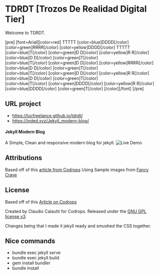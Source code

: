 # TDRDT [Trozos De Realidad Digital Tier]

Welcome to TDRDT.

[pre]
[font=Arial][color=red]
TTTTT [color=blue]DDDD[/color]   [color=green]RRRR[/color]    [color=yellow]DDDD[/color]   TTTTT
  [color=blue]T[/color]   [color=green]D   D[/color]  [color=yellow]R   R[/color]   [color=blue]D   D[/color]    [color=green]T[/color]  
  [color=blue]T[/color]   [color=green]D   D[/color]  [color=yellow]RRRR[/color]    [color=blue]D   D[/color]    [color=green]T[/color]  
  [color=blue]T[/color]   [color=green]D   D[/color]  [color=yellow]R  R[/color]    [color=blue]D   D[/color]    [color=green]T[/color]  
  [color=blue]T[/color]   [color=green]DDDD[/color]   [color=yellow]R   R[/color]   [color=blue]DDDD[/color]     [color=green]T[/color]
[/color][/font]
[/pre]

## URL project

- https://lucfreelance.github.io/tdrdt/
- https://inded.xyz/Jekyll_modern-blog/

#### Jekyll Modern Blog

A Simple, Clean and responsive modern blog for jekyll.
![Live Demo](http://inded.github.io/Jekyll_modern-blog/)

## Attributions

Based off of this [article from Codrops](http://tympanus.net/codrops/?p=24222)
Using Sample images from [Fancy Crave](http://fancycrave.com/)

## License

Based off of this [Article on Codrops](http://tympanus.net/codrops/?p=24222)

Created by Claudio Calautti for Codrops. Released under the [GNU GPL license v3](https://www.gnu.org/licenses/gpl-3.0.html).

Changes being that I made it jekyll ready and smushed the CSS together.

## Nice commands

- bundle exec jekyll serve
- bundle exec jekyll build
- gem install bundler
- bundle install

